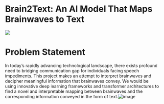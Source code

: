 # Brain2Text: An AI Model That Maps Brainwaves to Text

![](https://github.com/NASS2023/Brain2Text/blob/main/IMAGES/brain.gif)

# Problem Statement

In today’s rapidly advancing technological landscape, there exists profound need to bridging communication gap for individuals facing speech impediments. This project makes an attempt to interpret brainwaves and decipher meaningful information that brainwaves convey. We would be using innovative deep learning frameworks and transformer architectures to find a novel and  interpretable mapping between brainwaves and the corresponding information conveyed in the form of text.![image](https://github.com/NASS2023/Brain2Text/assets/141930141/f182ef82-2e6f-4afb-bf46-ab2fb1dcaf6e)
